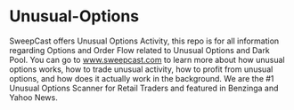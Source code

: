 # Unusual-Options
SweepCast offers Unusual Options Activity, this repo is for all information regarding Options and Order Flow related to Unusual Options and Dark Pool. You can go to www.sweepcast.com to learn more about how unusual options works, how to trade unusual activity, how to profit from unusual options, and how does it actually work in the background. We are the #1 Unusual Options Scanner for Retail Traders and featured in Benzinga and Yahoo News. 
